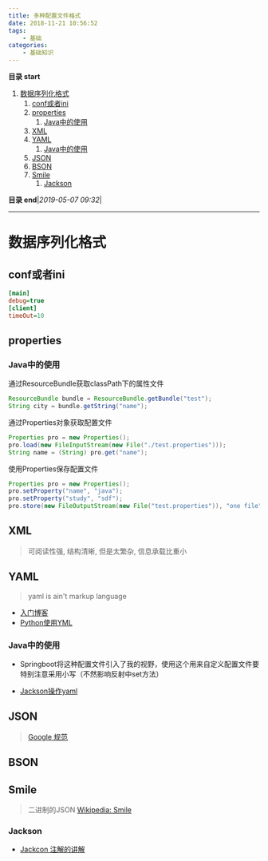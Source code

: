 ```yaml
---
title: 多种配置文件格式
date: 2018-11-21 10:56:52
tags: 
    - 基础
categories: 
    - 基础知识
---
```


**目录 start**
 
1. [数据序列化格式](#数据序列化格式)
    1. [conf或者ini](#conf或者ini)
    1. [properties](#properties)
        1. [Java中的使用](#java中的使用)
    1. [XML](#xml)
    1. [YAML](#yaml)
        1. [Java中的使用](#java中的使用)
    1. [JSON](#json)
    1. [BSON](#bson)
    1. [Smile](#smile)
        1. [Jackson](#jackson)

**目录 end**|_2019-05-07 09:32_|
****************************************
# 数据序列化格式

## conf或者ini
```ini
[main]
debug=true
[client]
timeOut=10
```

## properties

### Java中的使用

通过ResourceBundle获取classPath下的属性文件
```java
ResourceBundle bundle = ResourceBundle.getBundle("test");
String city = bundle.getString("name");
```

通过Properties对象获取配置文件
```java
Properties pro = new Properties();
pro.load(new FileInputStream(new File("./test.properties")));
String name = (String) pro.get("name");
```

使用Properties保存配置文件
```java
Properties pro = new Properties();
pro.setProperty("name", "java");
pro.setProperty("study", "sdf");
pro.store(new FileOutputStream(new File("test.properties")), "one file");
```

## XML
> 可阅读性强, 结构清晰, 但是太繁杂, 信息承载比重小

## YAML
> yaml is ain't markup language

- [入门博客](http://blog.csdn.net/liukuan73/article/details/78031693)
- [Python使用YML](http://www.cnblogs.com/c9com/archive/2013/01/05/2845539.html)

### Java中的使用
- Springboot将这种配置文件引入了我的视野，使用这个用来自定义配置文件要特别注意采用小写（不然影响反射中set方法）

- [Jackson操作yaml](https://dzone.com/articles/read-yaml-in-java-with-jackson)

## JSON
> [Google 规范](https://github.com/darcyliu/google-styleguide/blob/master/JSONStyleGuide.md)

## BSON

## Smile
> 二进制的JSON [Wikipedia: Smile](https://en.wikipedia.org/wiki/Smile_%28data_interchange_format%29)

### Jackson
- [Jackcon 注解的讲解](http://blog.csdn.net/sdyy321/article/details/40298081)
